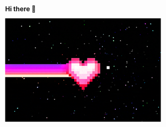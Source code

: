 ## Hi there 👋


<img src="https://github.com/DrinkAlcohol/DrinkAlcohol/blob/main/giphy.gif" alt="The unlimited" width="840">
